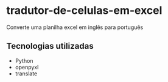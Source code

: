 # tradutor-de-celulas-em-excel

Converte uma planilha excel em inglês para português

## Tecnologias utilizadas

<ul>
  <li>Python</li>
  <li>openpyxl</li>
  <li>translate</li>
</ul>


